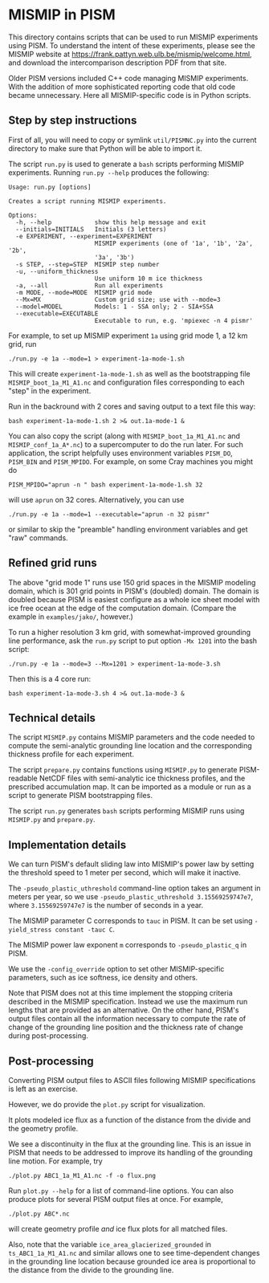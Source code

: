 MISMIP in PISM
==============

This directory contains scripts that can be used to run MISMIP experiments using PISM.  To understand the intent of these experiments, please see the MISMIP website at https://frank.pattyn.web.ulb.be/mismip/welcome.html, and download the intercomparison description PDF from that site.

Older PISM versions included C++ code managing MISMIP experiments. With the addition of more sophisticated reporting code that old code became unnecessary.  Here all MISMIP-specific code is in Python scripts.

Step by step instructions
-------------------------

First of all, you will need to copy or symlink `util/PISMNC.py` into the
current directory to make sure that Python will be able to import it.

The script `run.py` is used to generate a `bash` scripts performing MISMIP
experiments.  Running `run.py --help` produces the following:

    Usage: run.py [options]

    Creates a script running MISMIP experiments.

    Options:
      -h, --help            show this help message and exit
      --initials=INITIALS   Initials (3 letters)
      -e EXPERIMENT, --experiment=EXPERIMENT
                            MISMIP experiments (one of '1a', '1b', '2a', '2b',
                            '3a', '3b')
      -s STEP, --step=STEP  MISMIP step number
      -u, --uniform_thickness
                            Use uniform 10 m ice thickness
      -a, --all             Run all experiments
      -m MODE, --mode=MODE  MISMIP grid mode
      --Mx=MX               Custom grid size; use with --mode=3
      --model=MODEL         Models: 1 - SSA only; 2 - SIA+SSA
      --executable=EXECUTABLE
                            Executable to run, e.g. 'mpiexec -n 4 pismr'

For example, to set up MISMIP experiment `1a` using grid mode 1, a 12 km grid, run

    ./run.py -e 1a --mode=1 > experiment-1a-mode-1.sh

This will create `experiment-1a-mode-1.sh` as well as the bootstrapping file
`MISMIP_boot_1a_M1_A1.nc` and configuration files corresponding to each "step"
in the experiment.

Run in the backround with 2 cores and saving output to a text file this way:

    bash experiment-1a-mode-1.sh 2 >& out.1a-mode-1 &

You can also copy the script (along with
`MISMIP_boot_1a_M1_A1.nc` and `MISMIP_conf_1a_A*.nc`) to a supercomputer to
do the run later.  For such application, the script helpfully uses environment variables `PISM_DO`,
`PISM_BIN` and `PISM_MPIDO`. For example, on some Cray machines you might do

    PISM_MPIDO="aprun -n " bash experiment-1a-mode-1.sh 32

will use `aprun` on 32 cores.  Alternatively, you can use

    ./run.py -e 1a --mode=1 --executable="aprun -n 32 pismr"

or similar to skip the "preamble" handling environment variables and get "raw"
commands.


Refined grid runs
-----------------

The above "grid mode 1" runs use 150 grid spaces in the MISMIP modeling domain,
which is 301 grid points in PISM's (doubled) domain.  The domain is doubled because
PISM is easiest configure as a whole ice sheet model with ice free ocean at the
edge of the computation domain.  (Compare the example in `examples/jako/`, however.)

To run a higher resolution 3 km grid, with somewhat-improved grounding line 
performance, ask the `run.py` script to put option `-Mx 1201` into the bash
script:

    ./run.py -e 1a --mode=3 --Mx=1201 > experiment-1a-mode-3.sh

Then this is a 4 core run:

    bash experiment-1a-mode-3.sh 4 >& out.1a-mode-3 &


Technical details
-----------------

The script `MISMIP.py` contains MISMIP parameters and the code needed to
compute the semi-analytic grounding line location and the corresponding
thickness profile for each experiment.

The script `prepare.py` contains functions using `MISMIP.py` to generate
PISM-readable NetCDF files with semi-analytic ice thickness profiles, and
the prescribed accumulation map. It can be imported as a module or run
as a script to generate PISM bootstrapping files.

The script `run.py` generates `bash` scripts performing MISMIP runs using
`MISMIP.py` and `prepare.py`.

Implementation details
----------------------

We can turn PISM's default sliding law into MISMIP's power law by setting the
threshold speed to 1 meter per second, which will make it inactive.

The `-pseudo_plastic_uthreshold` command-line option takes an argument in meters per year, so we use `-pseudo_plastic_uthreshold 3.15569259747e7`, where `3.15569259747e7` is the number of seconds in a year.

The MISMIP parameter C corresponds to `tauc` in PISM. It can be set using `-yield_stress constant -tauc C`.

The MISMIP power law exponent `m` corresponds to `-pseudo_plastic_q` in PISM.

We use the `-config_override` option to set other MISMIP-specific parameters, such as ice softness, ice density and others.

Note that PISM does not at this time implement the stopping criteria described in the MISMIP specification.  Instead we use the maximum run lengths that are provided as an alternative. On the other hand, PISM's output files contain all the information necessary to compute the rate of change of the grounding line position and the thickness rate of change during post-processing.

Post-processing
---------------

Converting PISM output files to ASCII files following MISMIP
specifications is left as an exercise.

However, we do provide the `plot.py` script for visualization.

It plots modeled ice flux as a function of the distance from the divide and the geometry profile.

We see a discontinuity in the flux at the grounding
line. This is an issue in PISM that needs to be addressed to improve its
handling of the grounding line motion. For example, try

    ./plot.py ABC1_1a_M1_A1.nc -f -o flux.png

Run `plot.py --help` for a list of command-line options. You can also produce plots for several PISM output files at once. For example,

    ./plot.py ABC*.nc

will create geometry profile *and* ice flux plots for all matched files.

Also, note that the variable `ice_area_glacierized_grounded` in `ts_ABC1_1a_M1_A1.nc` and similar
allows one to see time-dependent changes in the grounding line location
because grounded ice area is proportional to the distance from the divide to the
grounding line.
